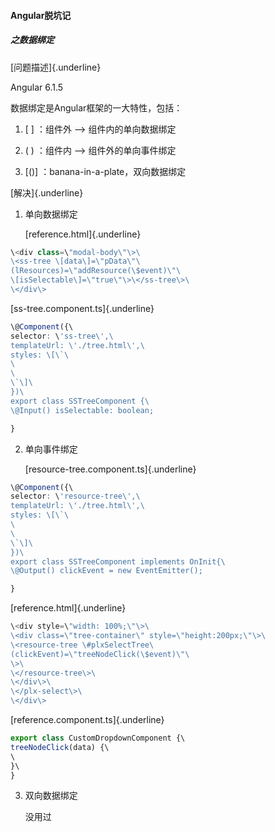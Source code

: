 #### Angular脱坑记

##### 之数据绑定

[问题描述]{.underline}

Angular 6.1.5

数据绑定是Angular框架的一大特性，包括：

1.  \[ \] ：组件外 \--\> 组件内的单向数据绑定

2.  ( ) ：组件内 \--\> 组件外的单向事件绑定

3.  \[()\] ：banana-in-a-plate，双向数据绑定

[解决]{.underline}

1.  单向数据绑定

    [reference.html]{.underline}
```typescript
\<div class=\"modal-body\"\>\
\<ss-tree \[data\]=\"pData\"\
(lResources)=\"addResource(\$event)\"\
\[isSelectable\]=\"true\"\>\</ss-tree\>\
\</div\>
```
[ss-tree.component.ts]{.underline}
```typescript
\@Component({\
selector: \'ss-tree\',\
templateUrl: \'./tree.html\',\
styles: \[\`\
\
\
\`\]\
})\
export class SSTreeComponent {\
\@Input() isSelectable: boolean;

}
```
2.  单向事件绑定

    [resource-tree.component.ts]{.underline}
```typescript
\@Component({\
selector: \'resource-tree\',\
templateUrl: \'./tree.html\',\
styles: \[\`\
\
\
\`\]\
})\
export class SSTreeComponent implements OnInit{\
\@Output() clickEvent = new EventEmitter();

}
```
[reference.html]{.underline}
```typescript
\<div style=\"width: 100%;\"\>\
\<div class=\"tree-container\" style=\"height:200px;\"\>\
\<resource-tree \#plxSelectTree\
(clickEvent)=\"treeNodeClick(\$event)\"\
\>\
\</resource-tree\>\
\</div\>\
\</plx-select\>\
\</div\>
```
[reference.component.ts]{.underline}
```typescript
export class CustomDropdownComponent {\
treeNodeClick(data) {\
\
}\
}
```
3.  双向数据绑定

    没用过
